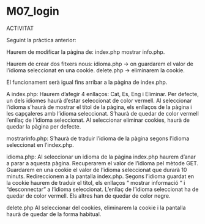 # M07_login
ACTIVITAT

Seguint la pràctica anterior:

Haurem de modificar la pàgina de:
index.php
mostrar info.php.

Haurem de crear dos fitxers nous:
idioma.php -> on guardarem el valor de l’idioma seleccionat en una cookie.
delete.php -> eliminarem la cookie.

El funcionament serà igual fins arribar a la pàgina de index.php.

A index.php:
Haurem d’afegir 4 enllaços: Cat, Es, Eng i Eliminar.
Per defecte, un dels idiomes haurà d’estar seleccionat de color vermell.
Al seleccionar l’idioma s’haurà de mostrar el títol de la pàgina, els enllaços de la pàgina i les capçaleres amb l’idioma seleccionat.
S’haurà de quedar de color vermell l’enllaç de l’idioma seleccionat.
Al seleccionar eliminar cookies,  haurà de quedar la pàgina per defecte.

mostrarinfo.php:
S’haurà de traduir l’idioma de la pàgina segons l’idioma seleccionat en l’index.php.

idioma.php:
Al seleccionar un idioma de la pàgina index.php haurem d’anar a parar a aquesta pàgina.
Recuperarem el valor de l’idioma pel mètode GET.
Guardarem en una cookie el valor de l’idioma seleccionat que durarà 10 minuts.
Redireccionem a la pantalla index.php.
Segons l’idioma guardat en la cookie haurem de traduir el títol, els enllaços “ mostrar informació “ i “desconnectar” a l’idioma seleccionat.
L’enllaç de l’idioma seleccionat ha de quedar de color vermell. Els altres han de quedar de color negre.

delete.php
Al seleccionar del cookies, eliminarem la cookie i la pantalla haurà de quedar de la forma habitual.
